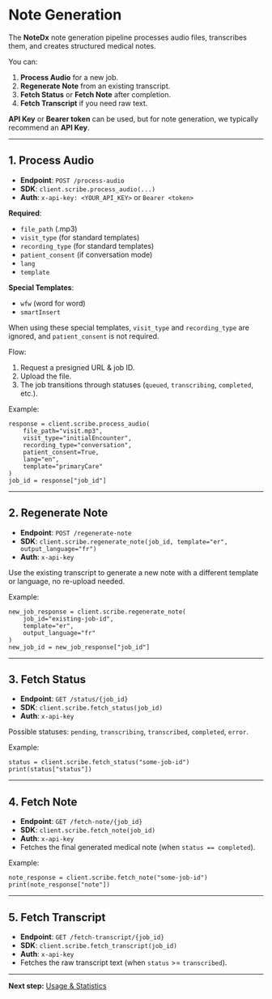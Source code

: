 # Note Generation

The **NoteDx** note generation pipeline processes audio files, transcribes them, and creates structured medical notes.  

You can:
1. **Process Audio** for a new job.
2. **Regenerate Note** from an existing transcript.
3. **Fetch Status** or **Fetch Note** after completion.
4. **Fetch Transcript** if you need raw text.

**API Key** or **Bearer token** can be used, but for note generation, we typically recommend an **API Key**.

---

## 1. Process Audio

- **Endpoint**: `POST /process-audio`  
- **SDK**: `client.scribe.process_audio(...)`  
- **Auth**: `x-api-key: <YOUR_API_KEY>` or `Bearer <token>`

**Required**:
- `file_path` (.mp3)
- `visit_type` (for standard templates)
- `recording_type` (for standard templates)
- `patient_consent` (if conversation mode)
- `lang`
- `template`

**Special Templates**:
- `wfw` (word for word)
- `smartInsert`

When using these special templates, `visit_type` and `recording_type` are ignored, and `patient_consent` is not required.

Flow:
1. Request a presigned URL & job ID.
2. Upload the file.
3. The job transitions through statuses (`queued`, `transcribing`, `completed`, etc.).

Example:

    response = client.scribe.process_audio(
        file_path="visit.mp3",
        visit_type="initialEncounter",
        recording_type="conversation",
        patient_consent=True,
        lang="en",
        template="primaryCare"
    )
    job_id = response["job_id"]

---

## 2. Regenerate Note

- **Endpoint**: `POST /regenerate-note`  
- **SDK**: `client.scribe.regenerate_note(job_id, template="er", output_language="fr")`  
- **Auth**: `x-api-key`

Use the existing transcript to generate a new note with a different template or language, no re-upload needed.

Example:

    new_job_response = client.scribe.regenerate_note(
        job_id="existing-job-id",
        template="er",
        output_language="fr"
    )
    new_job_id = new_job_response["job_id"]

---

## 3. Fetch Status

- **Endpoint**: `GET /status/{job_id}`  
- **SDK**: `client.scribe.fetch_status(job_id)`  
- **Auth**: `x-api-key`

Possible statuses: `pending`, `transcribing`, `transcribed`, `completed`, `error`.

Example:

    status = client.scribe.fetch_status("some-job-id")
    print(status["status"])

---

## 4. Fetch Note

- **Endpoint**: `GET /fetch-note/{job_id}`  
- **SDK**: `client.scribe.fetch_note(job_id)`  
- **Auth**: `x-api-key`
- Fetches the final generated medical note (when `status == completed`).

Example:

    note_response = client.scribe.fetch_note("some-job-id")
    print(note_response["note"])

---

## 5. Fetch Transcript

- **Endpoint**: `GET /fetch-transcript/{job_id}`  
- **SDK**: `client.scribe.fetch_transcript(job_id)`  
- **Auth**: `x-api-key`
- Fetches the raw transcript text (when `status` >= `transcribed`).

---

**Next step:** [Usage & Statistics](usage-management.md)